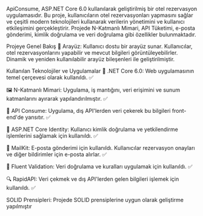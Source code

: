 ApiConsume, ASP.NET Core 6.0 kullanılarak geliştirilmiş bir otel rezervasyon uygulamasıdır. Bu proje, kullanıcıların otel rezervasyonları yapmasını sağlar ve çeşitli modern teknolojileri kullanarak verilerin yönetimini ve kullanıcı etkileşimini gerçekleştirir. Projede N-Katmanlı Mimari, API Tüketimi, e-posta gönderimi, kimlik doğrulama ve veri doğrulama gibi özellikler bulunmaktadır.

Projeye Genel Bakış
👤 Arayüz: Kullanıcı dostu bir arayüz sunar. Kullanıcılar, otel rezervasyonlarını yapabilir ve mevcut bilgileri görüntüleyebilirler. Dinamik ve yeniden kullanılabilir arayüz bileşenleri ile geliştirilmiştir.

Kullanılan Teknolojiler ve Uygulamalar
🤖 .NET Core 6.0: Web uygulamasının temel çerçevesi olarak kullanıldı. ✅

🖼️ N-Katmanlı Mimari: Uygulama, iş mantığını, veri erişimini ve sunum katmanlarını ayırarak yapılandırılmıştır. ✅

📡 API Consume: Uygulama, dış API'lerden veri çekerek bu bilgileri front-end'de yansıtır. ✅

🔐 ASP.NET Core Identity: Kullanıcı kimlik doğrulama ve yetkilendirme işlemlerini sağlamak için kullanıldı. ✅

📧 MailKit: E-posta gönderimi için kullanıldı. Kullanıcılar rezervasyon onayları ve diğer bildirimler için e-posta alırlar. ✅

🔄 Fluent Validation: Veri doğrulama ve kuralları uygulamak için kullanıldı. ✅

🔍 RapidAPI: Veri çekmek ve dış API'lerden gelen bilgileri işlemek için kullanıldı. ✅

SOLID Prensipleri: Projede SOLID prensiplerine uygun olarak geliştirme yapılmıştır
